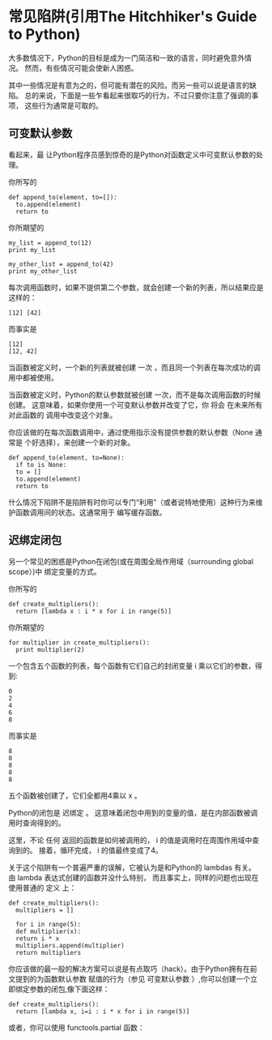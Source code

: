 # 常见陷阱\(引用The Hitchhiker's Guide to Python\)

大多数情况下，Python的目标是成为一门简洁和一致的语言，同时避免意外情况。 然而，有些情况可能会使新人困惑。

其中一些情况是有意为之的，但可能有潜在的风险。而另一些可以说是语言的缺陷。 总的来说，下面是一些乍看起来很取巧的行为，不过只要你注意了强调的事项， 这些行为通常是可取的。

## 可变默认参数

看起来，最 让Python程序员感到惊奇的是Python对函数定义中可变默认参数的处理。

你所写的

```
def append_to(element, to=[]):
  to.append(element)
  return to
```

你所期望的

```
my_list = append_to(12)
print my_list
​
my_other_list = append_to(42)
print my_other_list
```

每次调用函数时，如果不提供第二个参数，就会创建一个新的列表，所以结果应是这样的：

```
[12] [42]
```

而事实是

```
[12]
[12, 42]
```

当函数被定义时，一个新的列表就被创建 一次 ，而且同一个列表在每次成功的调用中都被使用。

当函数被定义时，Python的默认参数就被创建 一次，而不是每次调用函数的时候创建。 这意味着，如果你使用一个可变默认参数并改变了它，你 将会 在未来所有对此函数的 调用中改变这个对象。

你应该做的在每次函数调用中，通过使用指示没有提供参数的默认参数（None 通常是 个好选择），来创建一个新的对象。

```
def append_to(element, to=None):
  if to is None:
  to = []
  to.append(element)
  return to
```

什么情况下陷阱不是陷阱有时你可以专门“利用”（或者说特地使用）这种行为来维护函数调用间的状态。这通常用于 编写缓存函数。

## 迟绑定闭包

另一个常见的困惑是Python在闭包\(或在周围全局作用域（surrounding global scope）\)中 绑定变量的方式。

你所写的

```
def create_multipliers():
  return [lambda x : i * x for i in range(5)]
```

你所期望的

```
for multiplier in create_multipliers():
  print multiplier(2)
```

一个包含五个函数的列表，每个函数有它们自己的封闭变量 i 乘以它们的参数，得到:

```
0
2
4
6
8
```

而事实是

```
8
8
8
8
8
```

五个函数被创建了，它们全都用4乘以 x 。

Python的闭包是 迟绑定 。 这意味着闭包中用到的变量的值，是在内部函数被调用时查询得到的。

这里，不论 任何 返回的函数是如何被调用的， i 的值是调用时在周围作用域中查询到的。 接着，循环完成， i 的值最终变成了4。

关于这个陷阱有一个普遍严重的误解，它被认为是和Python的 lambdas 有关。 由 lambda 表达式创建的函数并没什么特别， 而且事实上，同样的问题也出现在使用普通的 定义 上：

```
def create_multipliers():
  multipliers = []
​
  for i in range(5):
  def multiplier(x):
  return i * x
  multipliers.append(multiplier)
  return multipliers
```

你应该做的最一般的解决方案可以说是有点取巧（hack）。由于Python拥有在前文提到的为函数默认参数 赋值的行为（参见 可变默认参数 ）,你可以创建一个立即绑定参数的闭包,像下面这样：

```
def create_multipliers():
  return [lambda x, i=i : i * x for i in range(5)]
```

或者，你可以使用 functools.partial 函数：



